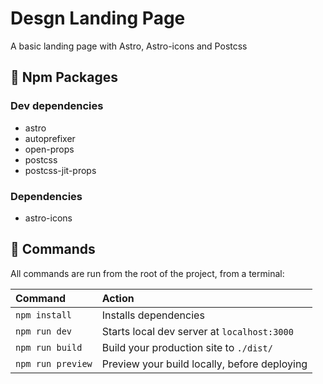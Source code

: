 # Desgn Landing Page

A basic landing page with Astro, Astro-icons and Postcss

## 🚀 Npm Packages

### Dev dependencies

- astro
- autoprefixer
- open-props
- postcss
- postcss-jit-props

### Dependencies

- astro-icons

## 🧞 Commands

All commands are run from the root of the project, from a terminal:

| Command           | Action                                       |
|:----------------  |:-------------------------------------------- |
| `npm install`     | Installs dependencies                        |
| `npm run dev`     | Starts local dev server at `localhost:3000`  |
| `npm run build`   | Build your production site to `./dist/`      |
| `npm run preview` | Preview your build locally, before deploying |
